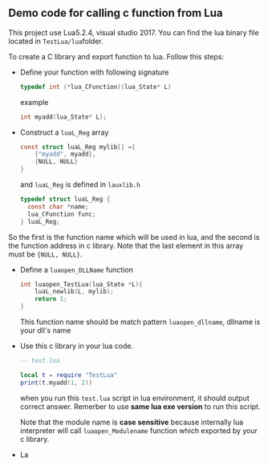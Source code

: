 ## Demo code for calling c function from Lua

This project use Lua5.2.4, visual studio 2017.  You can find the lua binary file located in `TestLua/lua`folder.



To create a C library and export function to lua. Follow this steps:

- Define your function with following signature

  ```c
  typedef int (*lua_CFunction)(lua_State* L)
  ```

  example

  ```c
  int myadd(lua_State* L);
  ```

- Construct a `luaL_Reg` array

  ```c
  const struct luaL_Reg mylib[] ={
      {"myadd", myadd},
      {NULL, NULL}
  }
  ```

  and `luaL_Reg` is defined in `lauxlib.h`

  ```c
  typedef struct luaL_Reg {
    const char *name;
    lua_CFunction func;
  } luaL_Reg;
  ```

So the first is the function name which will be used in lua, and the second is the function address in c library. Note that the last element in this array must be `{NULL, NULL}`.

- Define a `luaopen_DLLName` function

  ```c
  int luaopen_TestLua(lua_State *L){
      luaL_newlib(L, mylib);
      return 1;
  }
  ```

  This function name should be match pattern `luaopen_dllname`, dllname is your dll's name

- Use this c library in your lua code.

  ```lua
  -- test.lua
  
  local t = require "TestLua"
  print(t.myadd(1, 2))
  ```

  when you run this `test.lua` script in lua environment, it should output correct answer. Remerber to use **same lua exe version** to run this script.

  Note that the module name is **case sensitive** because internally lua interpreter will call `luaopen_Modulename` function which exported by your c library.

- La